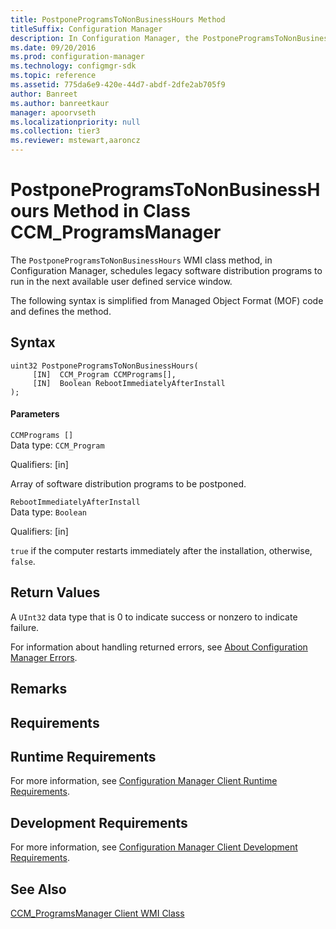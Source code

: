 ```yaml
---
title: PostponeProgramsToNonBusinessHours Method
titleSuffix: Configuration Manager
description: In Configuration Manager, the PostponeProgramsToNonBusinessHours WMI class method schedules legacy software distribution programs to run in the next available user defined service window.
ms.date: 09/20/2016
ms.prod: configuration-manager
ms.technology: configmgr-sdk
ms.topic: reference
ms.assetid: 775da6e9-420e-44d7-abdf-2dfe2ab705f9
author: Banreet
ms.author: banreetkaur
manager: apoorvseth
ms.localizationpriority: null
ms.collection: tier3
ms.reviewer: mstewart,aaroncz 
---
```

# PostponeProgramsToNonBusinessHours Method in Class CCM_ProgramsManager
The `PostponeProgramsToNonBusinessHours` WMI class method, in Configuration Manager, schedules legacy software distribution programs to run in the next available user defined service window.  

 The following syntax is simplified from Managed Object Format (MOF) code and defines the method.  

## Syntax  

```  
uint32 PostponeProgramsToNonBusinessHours(  
     [IN]  CCM_Program CCMPrograms[],  
     [IN]  Boolean RebootImmediatelyAfterInstall  
);  
```  

#### Parameters  
 `CCMPrograms []`  
 Data type: `CCM_Program`  

 Qualifiers: [in]  

 Array of software distribution programs to be postponed.  

 `RebootImmediatelyAfterInstall`  
 Data type: `Boolean`  

 Qualifiers: [in]  

 `true` if the computer restarts immediately after the installation, otherwise, `false`.  

## Return Values  
 A `UInt32` data type that is 0 to indicate success or nonzero to indicate failure.  

 For information about handling returned errors, see [About Configuration Manager Errors](../../../../../develop/core/understand/about-configuration-manager-errors.md).  

## Remarks  

## Requirements  

## Runtime Requirements  
 For more information, see [Configuration Manager Client Runtime Requirements](../../../../../develop/core/reqs/client-runtime-requirements.md).  

## Development Requirements  
 For more information, see [Configuration Manager Client Development Requirements](../../../../../develop/core/reqs/client-development-requirements.md).  

## See Also  
 [CCM_ProgramsManager Client WMI Class](../../../../../develop/reference/core/clients/sdk/ccm_programsmanager-client-wmi-class.md)
